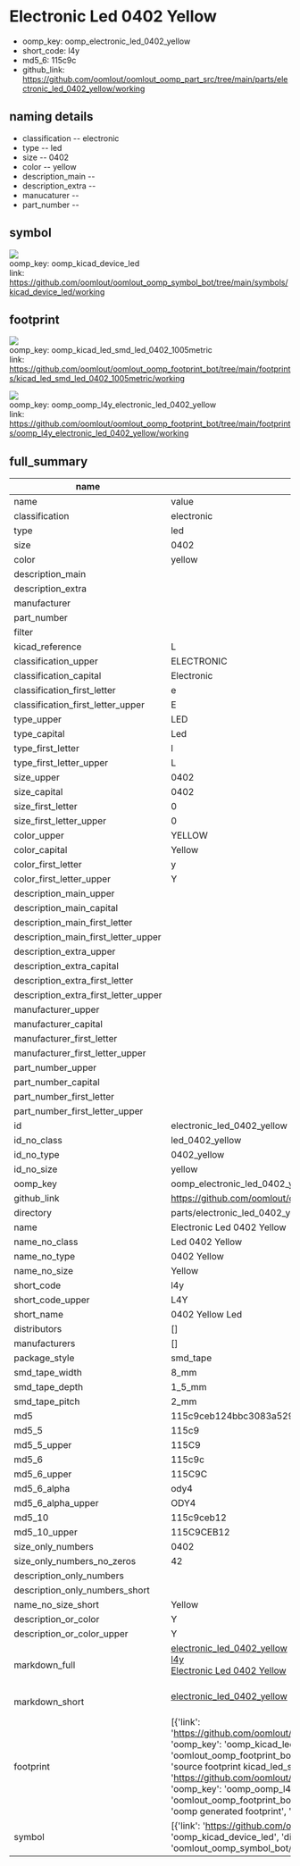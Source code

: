 # Electronic Led 0402 Yellow

  
* oomp_key: oomp_electronic_led_0402_yellow 
* short_code: l4y
* md5_6: 115c9c  
* github_link: https://github.com/oomlout/oomlout_oomp_part_src/tree/main/parts/electronic_led_0402_yellow/working  
## naming details
* classification -- electronic
* type -- led
* size -- 0402
* color -- yellow
* description_main -- 
* description_extra -- 
* manucaturer -- 
* part_number -- 



## symbol

![](symbol/{index}/working/working_600.png)  
oomp_key: oomp_kicad_device_led  
link: https://github.com/oomlout/oomlout_oomp_symbol_bot/tree/main/symbols/kicad_device_led/working  

## footprint

![](footprint/{index}/working/working_600.png)  
oomp_key: oomp_kicad_led_smd_led_0402_1005metric  
link: https://github.com/oomlout/oomlout_oomp_footprint_bot/tree/main/footprints/kicad_led_smd_led_0402_1005metric/working  

![](footprint/{index}/working/working_600.png)  
oomp_key: oomp_oomp_l4y_electronic_led_0402_yellow  
link: https://github.com/oomlout/oomlout_oomp_footprint_bot/tree/main/footprints/oomp_l4y_electronic_led_0402_yellow/working  

## full_summary
| name | value | 
| --- | --- | 
| name | value | 
| classification | electronic | 
| type | led | 
| size | 0402 | 
| color | yellow | 
| description_main |  | 
| description_extra |  | 
| manufacturer |  | 
| part_number |  | 
| filter |  | 
| kicad_reference | L | 
| classification_upper | ELECTRONIC | 
| classification_capital | Electronic | 
| classification_first_letter | e | 
| classification_first_letter_upper | E | 
| type_upper | LED | 
| type_capital | Led | 
| type_first_letter | l | 
| type_first_letter_upper | L | 
| size_upper | 0402 | 
| size_capital | 0402 | 
| size_first_letter | 0 | 
| size_first_letter_upper | 0 | 
| color_upper | YELLOW | 
| color_capital | Yellow | 
| color_first_letter | y | 
| color_first_letter_upper | Y | 
| description_main_upper |  | 
| description_main_capital |  | 
| description_main_first_letter |  | 
| description_main_first_letter_upper |  | 
| description_extra_upper |  | 
| description_extra_capital |  | 
| description_extra_first_letter |  | 
| description_extra_first_letter_upper |  | 
| manufacturer_upper |  | 
| manufacturer_capital |  | 
| manufacturer_first_letter |  | 
| manufacturer_first_letter_upper |  | 
| part_number_upper |  | 
| part_number_capital |  | 
| part_number_first_letter |  | 
| part_number_first_letter_upper |  | 
| id | electronic_led_0402_yellow | 
| id_no_class | led_0402_yellow | 
| id_no_type | 0402_yellow | 
| id_no_size | yellow | 
| oomp_key | oomp_electronic_led_0402_yellow | 
| github_link | https://github.com/oomlout/oomlout_oomp_part_src/tree/main/parts/electronic_led_0402_yellow/working | 
| directory | parts/electronic_led_0402_yellow | 
| name | Electronic Led 0402 Yellow | 
| name_no_class | Led 0402 Yellow | 
| name_no_type | 0402 Yellow | 
| name_no_size | Yellow | 
| short_code | l4y | 
| short_code_upper | L4Y | 
| short_name | 0402 Yellow Led | 
| distributors | [] | 
| manufacturers | [] | 
| package_style | smd_tape | 
| smd_tape_width | 8_mm | 
| smd_tape_depth | 1_5_mm | 
| smd_tape_pitch | 2_mm | 
| md5 | 115c9ceb124bbc3083a529c9871f5f89 | 
| md5_5 | 115c9 | 
| md5_5_upper | 115C9 | 
| md5_6 | 115c9c | 
| md5_6_upper | 115C9C | 
| md5_6_alpha | ody4 | 
| md5_6_alpha_upper | ODY4 | 
| md5_10 | 115c9ceb12 | 
| md5_10_upper | 115C9CEB12 | 
| size_only_numbers | 0402 | 
| size_only_numbers_no_zeros | 42 | 
| description_only_numbers |  | 
| description_only_numbers_short |   | 
| name_no_size_short | Yellow | 
| description_or_color | Y  | 
| description_or_color_upper | Y  | 
| markdown_full | [electronic_led_0402_yellow](https://github.com/oomlout/oomlout_oomp_part_src/tree/main/parts/electronic_led_0402_yellow/working)<br>[l4y](https://github.com/oomlout/oomlout_oomp_part_src/tree/main/parts/electronic_led_0402_yellow/working)<br>[Electronic Led 0402 Yellow](https://github.com/oomlout/oomlout_oomp_part_src/tree/main/parts/electronic_led_0402_yellow/working)<br><br> | 
| markdown_short | [electronic_led_0402_yellow](https://github.com/oomlout/oomlout_oomp_part_src/tree/main/parts/electronic_led_0402_yellow/working)<br><br> | 
| footprint | [{'link': 'https://github.com/oomlout/oomlout_oomp_footprint_bot/tree/main/foootprntss/kicad_led_smd_led_0402_1005metric', 'oomp_key': 'oomp_kicad_led_smd_led_0402_1005metric', 'directory': 'oomlout_oomp_footprint_bot/footprints/kicad_led_smd_led_0402_1005metric//working/working.kicad_mod', 'note': 'source footprint kicad_led_smd_led_0402_1005metric', 'index': 0}, {'link': 'https://github.com/oomlout/oomlout_oomp_footprint_bot/tree/main/foootprntss/oomp_l4y_electronic_led_0402_yellow', 'oomp_key': 'oomp_oomp_l4y_electronic_led_0402_yellow', 'directory': 'oomlout_oomp_footprint_bot/footprints/oomp_l4y_electronic_led_0402_yellow//working/working.kicad_mod', 'note': 'oomp generated footprint', 'index': 1}] | 
| symbol | [{'link': 'https://github.com/oomlout/oomlout_oomp_symbol_bot/tree/main/symbols/kicad_device_led', 'oomp_key': 'oomp_kicad_device_led', 'directory': 'oomlout_oomp_symbol_bot/symbols/kicad_device_led//working/working.kicad_sym', 'index': 0}] | 
